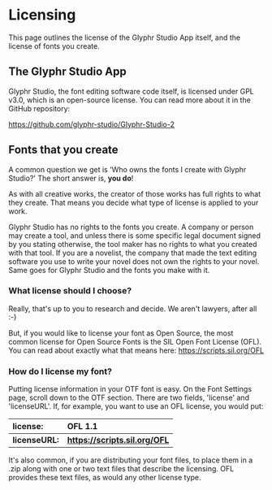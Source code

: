 # Licensing

This page outlines the license of the Glyphr Studio App itself, and the license of fonts you create.

## The Glyphr Studio App

Glyphr Studio, the font editing software code itself, is licensed under GPL v3.0, which is an open-source
license. You can read more about it in the GitHub repository:

https://github.com/glyphr-studio/Glyphr-Studio-2

## Fonts that you create

A common question we get is 'Who owns the fonts I create with Glyphr Studio?' The short answer is, **you do**!

As with all creative works, the creator of those works has full rights to what they create. That means you decide what type of license is applied to your work.

Glyphr Studio has no rights to the fonts you create. A company or person may create a tool, and unless there is some specific legal document signed by you stating otherwise, the tool maker has no rights to what you created with that tool. If you are a novelist, the company that made the text editing software you use to write your novel does not own the rights to your novel. Same goes for Glyphr Studio and the fonts you make with it.

### What license should I choose?

Really, that's up to you to research and decide. We aren't lawyers, after all :-)

But, if you would like to license your font as Open Source, the most common license for Open Source Fonts is the SIL Open Font License (OFL). You can read about exactly what that means here: https://scripts.sil.org/OFL

### How do I license my font?

Putting license information in your OTF font is easy. On the Font Settings page, scroll down to the OTF section. There are two fields, 'license' and 'licenseURL'. If, for example, you want to use an OFL license, you would put:

| license:        | OFL 1.1                         |
| :-------------- | :------------------------------ |
| **licenseURL:** | **https://scripts.sil.org/OFL** |

It's also common, if you are distributing your font files, to place them in a .zip along with one or two text files that describe the licensing. OFL provides these text files, as would any other license type.
